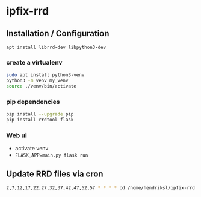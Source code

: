 # ipfix-rrd

## Installation / Configuration

```
apt install librrd-dev libpython3-dev
```

### create a virtualenv

```bash
sudo apt install python3-venv
python3 -m venv my_venv
source ./venv/bin/activate
```

### pip dependencies

```bash
pip install --upgrade pip
pip install rrdtool flask
```

### Web ui

* activate venv
* `FLASK_APP=main.py flask run`


## Update RRD files via cron
```bash
2,7,12,17,22,27,32,37,42,47,52,57 * * * * cd /home/hendriksl/ipfix-rrd && python3 /home/hendriksl/ipfix-rrd/fbit_to_rrd.py auto > /dev/null
```
